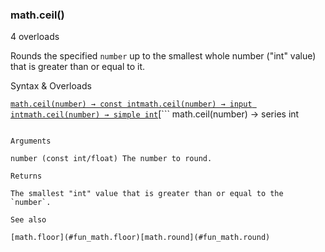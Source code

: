 ### math.ceil()

4 overloads

Rounds the specified `number` up to the smallest whole number ("int" value) that is greater than or equal to it.

Syntax & Overloads

[```
math.ceil(number) → const int
```](#fun_math.ceil-0)[```
math.ceil(number) → input int
```](#fun_math.ceil-1)[```
math.ceil(number) → simple int
```](#fun_math.ceil-2)[```
math.ceil(number) → series int
```](#fun_math.ceil-3)

Arguments

number (const int/float) The number to round.

Returns

The smallest "int" value that is greater than or equal to the `number`.

See also

[math.floor](#fun_math.floor)[math.round](#fun_math.round)
